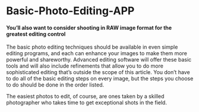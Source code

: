 # Basic-Photo-Editing-APP
#### You’ll also want to consider shooting in RAW image format for the greatest editing control 

The basic photo editing techniques should be available in even simple editing programs, and each can enhance your images to make them more powerful and shareworthy. Advanced editing software will offer these basic tools and will also include refinements that allow you to do more sophisticated editing that’s outside the scope of this article. You don’t have to do all of the basic editing steps on every image, but the steps you choose to do should be done in the order listed.

The easiest photos to edit, of course, are ones taken by a skilled photographer who takes time to get exceptional shots in the field. 
